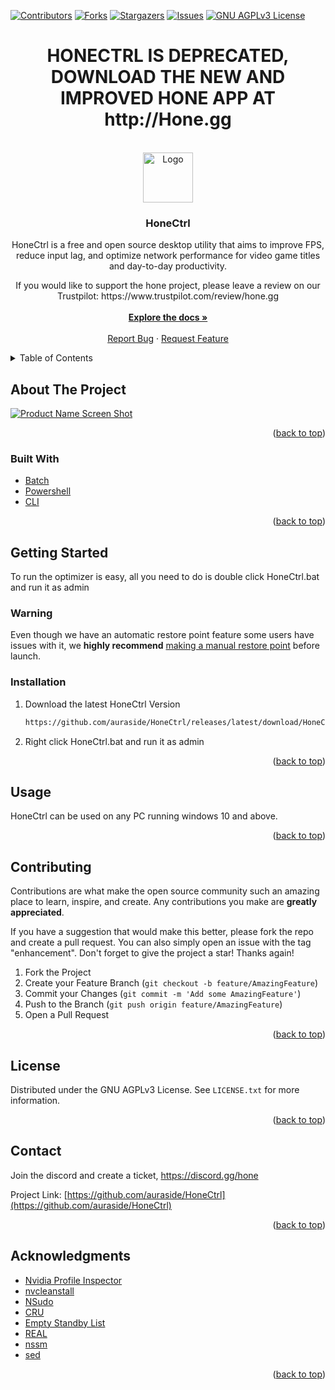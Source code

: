 <div id="top"></div>
<!--
*** Thanks for checking out the Best-README-Template. If you have a suggestion
*** that would make this better, please fork the repo and create a pull request
*** or simply open an issue with the tag "enhancement".
*** Don't forget to give the project a star!
*** Thanks again! Now go create something AMAZING! :D
-->



<!-- PROJECT SHIELDS -->
<!--
*** I'm using markdown "reference style" links for readability.
*** Reference links are enclosed in brackets [ ] instead of parentheses ( ).
*** See the bottom of this document for the declaration of the reference variables
*** for contributors-url, forks-url, etc. This is an optional, concise syntax you may use.
*** https://www.markdownguide.org/basic-syntax/#reference-style-links
-->
[![Contributors][contributors-shield]][contributors-url]
[![Forks][forks-shield]][forks-url]
[![Stargazers][stars-shield]][stars-url]
[![Issues][issues-shield]][issues-url]
[![GNU AGPLv3 License][license-shield]][license-url]



<!-- PROJECT LOGO -->
<h1 align="center">HONECTRL IS DEPRECATED, DOWNLOAD THE NEW AND IMPROVED HONE APP AT http://Hone.gg</h3>
<br />
<div align="center">
  <a href="https://github.com/auraside/HoneCtrl">
    <img src="https://user-images.githubusercontent.com/107450640/173981024-5ee33a72-9476-4c82-b78f-4acc4a09ae1a.png" alt="Logo" width="80" height="80">
  </a>

<h3 align="center">HoneCtrl</h3>

  <p align="center">
    HoneCtrl is a free and open source desktop utility that aims to improve FPS, reduce input lag, and optimize network performance for video game titles and day-to-day productivity.
  <p align="center">
    If you would like to support the hone project, please leave a review on our Trustpilot: https://www.trustpilot.com/review/hone.gg
    <br />
    <br />
    <a href="https://github.com/auraside/HoneCtrl"><strong>Explore the docs »</strong></a>
    <br />
    <br />
    <a href="https://github.com/auraside/HoneCtrl/issues">Report Bug</a>
    ·
    <a href="https://github.com/auraside/HoneCtrl/issues">Request Feature</a>
  </p>
</div>



<!-- TABLE OF CONTENTS -->
<details>
  <summary>Table of Contents</summary>
  <ol>
    <li>
      <a href="#about-the-project">About The Project</a>
      <ul>
        <li><a href="#built-with">Built With</a></li>
      </ul>
    </li>
    <li>
      <a href="#getting-started">Getting Started</a>
      <ul>
        <li><a href="#installation">Installation</a></li>
      </ul>
    </li>
    <li><a href="#usage">Usage</a></li>
    <li><a href="#contributing">Contributing</a></li>
    <li><a href="#license">License</a></li>
    <li><a href="#contact">Contact</a></li>
    <li><a href="#acknowledgments">Acknowledgments</a></li>
  </ol>
</details>



<!-- ABOUT THE PROJECT -->
## About The Project

[![Product Name Screen Shot][product-screenshot]](https://example.com)

<p align="right">(<a href="#top">back to top</a>)</p>



### Built With

* [Batch](https://docs.microsoft.com/en-us/windows-server/administration/windows-commands/windows-commands)
* [Powershell](https://docs.microsoft.com/en-us/powershell/)
* [CLI](https://www.google.com/url?sa=t&rct=j&q=&esrc=s&source=web&cd=&cad=rja&uact=8&ved=2ahUKEwjQ46f--LD4AhWCIEQIHR5CDIMQFnoECAUQAQ&url=https%3A%2F%2Fen.wikipedia.org%2Fwiki%2FCommand-line_interface&usg=AOvVaw3Zaova7HVAG2DR4ROgZNEc)

<p align="right">(<a href="#top">back to top</a>)</p>



<!-- GETTING STARTED -->


## Getting Started

To run the optimizer is easy, all you need to do is double click HoneCtrl.bat and run it as admin

### Warning

Even though we have an automatic restore point feature some users have issues with it, we **highly recommend** [making a manual restore point](https://support.microsoft.com/en-us/windows/create-a-system-restore-point-77e02e2a-3298-c869-9974-ef5658ea3be9) before launch.


### Installation

1. Download the latest HoneCtrl Version
   ```sh
   https://github.com/auraside/HoneCtrl/releases/latest/download/HoneCtrl.Bat
   ```
2. Right click HoneCtrl.bat and run it as admin

<p align="right">(<a href="#top">back to top</a>)</p>




<!-- USAGE EXAMPLES -->
## Usage

HoneCtrl can be used on any PC running windows 10 and above.

<p align="right">(<a href="#top">back to top</a>)</p>



<!-- CONTRIBUTING -->
## Contributing

Contributions are what make the open source community such an amazing place to learn, inspire, and create. Any contributions you make are **greatly appreciated**.

If you have a suggestion that would make this better, please fork the repo and create a pull request. You can also simply open an issue with the tag "enhancement".
Don't forget to give the project a star! Thanks again!

1. Fork the Project
2. Create your Feature Branch (`git checkout -b feature/AmazingFeature`)
3. Commit your Changes (`git commit -m 'Add some AmazingFeature'`)
4. Push to the Branch (`git push origin feature/AmazingFeature`)
5. Open a Pull Request

<p align="right">(<a href="#top">back to top</a>)</p>



<!-- LICENSE -->
## License

Distributed under the GNU AGPLv3  License. See `LICENSE.txt` for more information.

<p align="right">(<a href="#top">back to top</a>)</p>



<!-- CONTACT -->
## Contact

Join the discord and create a ticket,
https://discord.gg/hone

Project Link: [https://github.com/auraside/HoneCtrl](https://github.com/auraside/HoneCtrl)

<p align="right">(<a href="#top">back to top</a>)</p>



<!-- ACKNOWLEDGMENTS -->
## Acknowledgments

* [Nvidia Profile Inspector](https://github.com/Orbmu2k/nvidiaProfileInspector)
* [nvcleanstall](https://www.techpowerup.com/download/techpowerup-nvcleanstall/)
* [NSudo](https://github.com/M2Team/NSudo)
* [CRU](https://github.com/radamar/Custom-Resolution-Utility-ToastyX)
* [Empty Standby List](https://wj32.org/wp/software/empty-standby-list/)
* [REAL](https://github.com/miniant-git/REAL)
* [nssm](https://nssm.cc/)
* [sed](https://gnuwin32.sourceforge.net/packages/sed.htm)

<p align="right">(<a href="#top">back to top</a>)</p>



<!-- MARKDOWN LINKS & IMAGES -->
<!-- https://www.markdownguide.org/basic-syntax/#reference-style-links -->
[contributors-shield]: https://img.shields.io/github/contributors/auraside/HoneCtrl.svg?style=for-the-badge
[contributors-url]: https://github.com/auraside/HoneCtrl/graphs/contributors
[forks-shield]: https://img.shields.io/github/forks/auraside/HoneCtrl.svg?style=for-the-badge
[forks-url]: https://github.com/auraside/HoneCtrl/network/members
[stars-shield]: https://img.shields.io/github/stars/auraside/HoneCtrl.svg?style=for-the-badge
[stars-url]: https://github.com/auraside/HoneCtrl/stargazers
[issues-shield]: https://img.shields.io/github/issues/auraside/HoneCtrl.svg?style=for-the-badge
[issues-url]: https://github.com/auraside/HoneCtrl/issues
[license-shield]: https://img.shields.io/github/license/auraside/HoneCtrl.svg?style=for-the-badge
[license-url]: https://github.com/auraside/HoneCtrl/blob/master/LICENSE
[linkedin-shield]: https://img.shields.io/badge/-LinkedIn-black.svg?style=for-the-badge&logo=linkedin&colorB=555
[linkedin-url]: https://linkedin.com/in/linkedin_username
[product-screenshot]: https://user-images.githubusercontent.com/107450640/173981200-3be429ba-54b5-4be2-9a86-e190fb39c854.png


